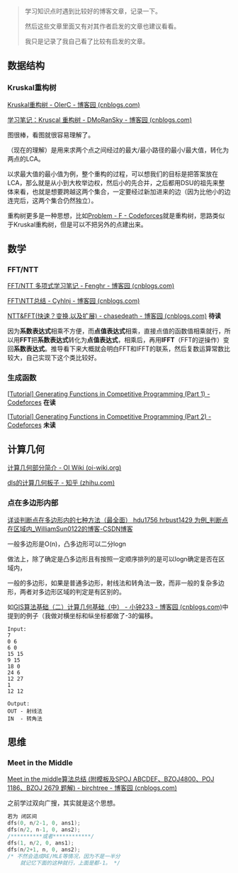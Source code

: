 >   学习知识点时遇到比较好的博客文章，记录一下。
>
>   然后这些文章里面又有对其作者启发的文章也建议看看。
>
>   我只是记录了我自己看了比较有启发的文章。



## 数据结构



### Kruskal重构树

[Kruskal重构树 - OIerC - 博客园 (cnblogs.com)](https://www.cnblogs.com/ACMSN/p/10646306.html)

[学习笔记：Kruscal 重构树 - DMoRanSky - 博客园 (cnblogs.com)](https://www.cnblogs.com/dmoransky/p/13812147.html)

图很棒，看图就很容易理解了。

（现在的理解）是用来求两个点之间经过的最大/最小路径的最小/最大值，转化为两点的LCA。

以求最大值的最小值为例，整个重构的过程，可以想我们的目标是把答案放在LCA，那么就是从小到大枚举边权，然后小的先合并，之后都用DSU的祖先来整体来看，也就是想要跨越这两个集合，一定要经过新加进来的边（因为比他小的边连完后，这两个集合仍然独立）。

重构树更多是一种思想，比如[Problem - F - Codeforces](https://codeforces.com/contest/1797/problem/F)就是重构树，思路类似于Kruskal重构树，但是可以不把另外的点建出来。



## 数学



### FFT/NTT

[FFT/NTT 多项式学习笔记 - Fenghr - 博客园 (cnblogs.com)](https://www.cnblogs.com/fenghaoran/p/7107608.html)

[FFT\NTT总结 - Cyhlnj - 博客园 (cnblogs.com)](https://www.cnblogs.com/cjoieryl/p/8206721.html)

[NTT&FFT(快速？变换,以及扩展) - chasedeath - 博客园 (cnblogs.com)](https://www.cnblogs.com/chasedeath/p/12070229.html) **待读**

因为**系数表达式**相乘不方便，而**点值表达式**相乘，直接点值的函数值相乘就行，所以用**FFT**把**系数表达式**转化为**点值表达式**，相乘后，再用**IFFT**（FFT的逆操作）变回**系数表达式**。推导看下来大概就会明白FFT和IFFT的联系，然后复数运算常数比较大，自己实现下这个类比较好。



### 生成函数

[[Tutorial\] Generating Functions in Competitive Programming (Part 1) - Codeforces](https://codeforces.com/blog/entry/77468) **在读**

[[Tutorial\] Generating Functions in Competitive Programming (Part 2) - Codeforces](https://codeforces.com/blog/entry/77551) **未读**



## 计算几何

[计算几何部分简介 - OI Wiki (oi-wiki.org)](https://oi-wiki.org/geometry/)

[dls的计算几何板子 - 知乎 (zhihu.com)](https://zhuanlan.zhihu.com/p/625081715)

### 点在多边形内部

[详谈判断点在多边形内的七种方法（最全面） hdu1756 hrbust1429 为例_判断点在区域内_WilliamSun0122的博客-CSDN博客](https://blog.csdn.net/WilliamSun0122/article/details/77994526)

一般多边形是O(n)，凸多边形可以二分logn



做法上，除了确定是凸多边形且有按照一定顺序排列的是可以logn确定是否在区域内，

一般的多边形，如果是普通多边形，射线法和转角法一致，而非一般的复杂多边形，两者对多边形区域的判定是有区别的。

如[GIS算法基础（二）计算几何基础（中） - 小钟233 - 博客园 (cnblogs.com)](https://www.cnblogs.com/zhongHW/p/11047021.html)中提到的例子（我做对横坐标和纵坐标都做了-3的偏移。

``` 
Input:
7
0 6
6 0
15 15
9 15
18 0
24 6
12 27
1
12 12

Output:
OUT - 射线法
IN  - 转角法
```





## 思维



### Meet in the Middle

[Meet in the middle算法总结 (附模板及SPOJ ABCDEF、BZOJ4800、POJ 1186、BZOJ 2679 题解) - birchtree - 博客园 (cnblogs.com)](https://www.cnblogs.com/birchtree/p/10133392.html)

之前学过双向广搜，其实就是这个思想。

```cpp
若为 闭区间
dfs(0, n/2-1, 0, ans1);
dfs(n/2, n-1, 0, ans2);
/**********或者************/
dfs(1, n/2, 0, ans1);
dfs(n/2+1, n, 0, ans2);
/* 不然会造成RE/MLE等情况，因为不是一半分
	就记忆下面的这种就行，上面是都-1。 */
```

